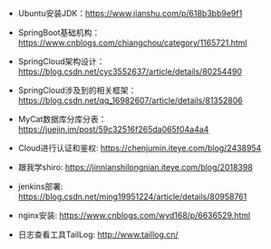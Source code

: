 + Ubuntu安装JDK：<https://www.jianshu.com/p/618b3bb9e9f1>

+ SpringBoot基础机构： <https://www.cnblogs.com/chiangchou/category/1165721.html>

+ SpringCloud架构设计： <https://blog.csdn.net/cyc3552637/article/details/80254490>

+ SpringCloud涉及到的相关框架：<https://blog.csdn.net/qq_16982607/article/details/81352806>

+ MyCat数据库分库分表： <https://juejin.im/post/59c32516f265da065f04a4a4>

+ Cloud进行认证和鉴权: <https://chenjumin.iteye.com/blog/2438954>

+ 跟我学shiro: <https://jinnianshilongnian.iteye.com/blog/2018398>

+ jenkins部署: <https://blog.csdn.net/ming19951224/article/details/80958761>

+ nginx安装: <https://www.cnblogs.com/wyd168/p/6636529.html>

+ 日志查看工具TailLog: <http://www.taillog.cn/>